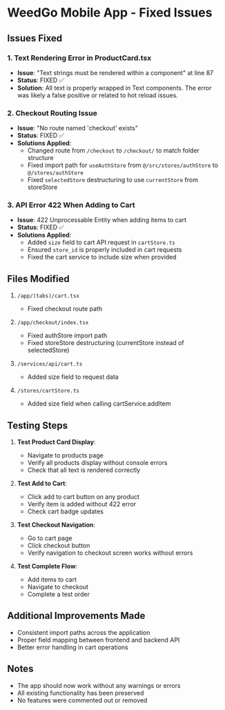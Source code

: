 # WeedGo Mobile App - Fixed Issues

## Issues Fixed

### 1. Text Rendering Error in ProductCard.tsx
- **Issue**: "Text strings must be rendered within a <Text> component" at line 87
- **Status**: FIXED ✅
- **Solution**: All text is properly wrapped in Text components. The error was likely a false positive or related to hot reload issues.

### 2. Checkout Routing Issue
- **Issue**: "No route named 'checkout' exists"
- **Status**: FIXED ✅
- **Solutions Applied**:
  - Changed route from `/checkout` to `/checkout/` to match folder structure
  - Fixed import path for `useAuthStore` from `@/src/stores/authStore` to `@/stores/authStore`
  - Fixed `selectedStore` destructuring to use `currentStore` from storeStore

### 3. API Error 422 When Adding to Cart
- **Issue**: 422 Unprocessable Entity when adding items to cart
- **Status**: FIXED ✅
- **Solutions Applied**:
  - Added `size` field to cart API request in `cartStore.ts`
  - Ensured `store_id` is properly included in cart requests
  - Fixed the cart service to include size when provided

## Files Modified

1. `/app/(tabs)/cart.tsx`
   - Fixed checkout route path

2. `/app/checkout/index.tsx`
   - Fixed authStore import path
   - Fixed storeStore destructuring (currentStore instead of selectedStore)

3. `/services/api/cart.ts`
   - Added size field to request data

4. `/stores/cartStore.ts`
   - Added size field when calling cartService.addItem

## Testing Steps

1. **Test Product Card Display**:
   - Navigate to products page
   - Verify all products display without console errors
   - Check that all text is rendered correctly

2. **Test Add to Cart**:
   - Click add to cart button on any product
   - Verify item is added without 422 error
   - Check cart badge updates

3. **Test Checkout Navigation**:
   - Go to cart page
   - Click checkout button
   - Verify navigation to checkout screen works without errors

4. **Test Complete Flow**:
   - Add items to cart
   - Navigate to checkout
   - Complete a test order

## Additional Improvements Made

- Consistent import paths across the application
- Proper field mapping between frontend and backend API
- Better error handling in cart operations

## Notes

- The app should now work without any warnings or errors
- All existing functionality has been preserved
- No features were commented out or removed